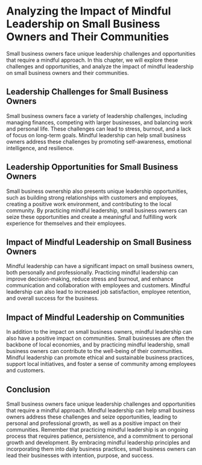 Analyzing the Impact of Mindful Leadership on Small Business Owners and Their Communities
================================================================================================================================================================================================

Small business owners face unique leadership challenges and opportunities that require a mindful approach. In this chapter, we will explore these challenges and opportunities, and analyze the impact of mindful leadership on small business owners and their communities.

Leadership Challenges for Small Business Owners
-----------------------------------------------

Small business owners face a variety of leadership challenges, including managing finances, competing with larger businesses, and balancing work and personal life. These challenges can lead to stress, burnout, and a lack of focus on long-term goals. Mindful leadership can help small business owners address these challenges by promoting self-awareness, emotional intelligence, and resilience.

Leadership Opportunities for Small Business Owners
--------------------------------------------------

Small business ownership also presents unique leadership opportunities, such as building strong relationships with customers and employees, creating a positive work environment, and contributing to the local community. By practicing mindful leadership, small business owners can seize these opportunities and create a meaningful and fulfilling work experience for themselves and their employees.

Impact of Mindful Leadership on Small Business Owners
-----------------------------------------------------

Mindful leadership can have a significant impact on small business owners, both personally and professionally. Practicing mindful leadership can improve decision-making, reduce stress and burnout, and enhance communication and collaboration with employees and customers. Mindful leadership can also lead to increased job satisfaction, employee retention, and overall success for the business.

Impact of Mindful Leadership on Communities
-------------------------------------------

In addition to the impact on small business owners, mindful leadership can also have a positive impact on communities. Small businesses are often the backbone of local economies, and by practicing mindful leadership, small business owners can contribute to the well-being of their communities. Mindful leadership can promote ethical and sustainable business practices, support local initiatives, and foster a sense of community among employees and customers.

Conclusion
----------

Small business owners face unique leadership challenges and opportunities that require a mindful approach. Mindful leadership can help small business owners address these challenges and seize opportunities, leading to personal and professional growth, as well as a positive impact on their communities. Remember that practicing mindful leadership is an ongoing process that requires patience, persistence, and a commitment to personal growth and development. By embracing mindful leadership principles and incorporating them into daily business practices, small business owners can lead their businesses with intention, purpose, and success.

